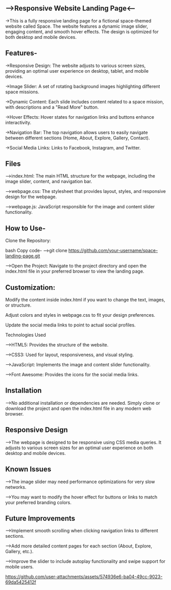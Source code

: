 ##    -->Responsive Website Landing Page<--

->This is a fully responsive landing page for a fictional space-themed website called Space. The website features a dynamic image slider, engaging content, and smooth hover effects. The design is optimized for both desktop and mobile devices.

## Features-
->Responsive Design: The website adjusts to various screen sizes, providing an optimal user experience on desktop, tablet, and mobile devices.

->Image Slider: A set of rotating background images highlighting different space missions.

->Dynamic Content: Each slide includes content related to a space mission, with descriptions and a "Read More" button.

->Hover Effects: Hover states for navigation links and buttons enhance interactivity.

->Navigation Bar: The top navigation allows users to easily navigate between different sections (Home, About, Explore, Gallery, Contact).

->Social Media Links: Links to Facebook, Instagram, and Twitter.

## Files
-->index.html: The main HTML structure for the webpage, including the image slider, content, and navigation bar.

-->webpage.css: The stylesheet that provides layout, styles, and responsive design for the webpage.

-->webpage.js: JavaScript responsible for the image and content slider functionality.

## How to Use-
Clone the Repository:

bash
Copy code-
-->git clone https://github.com/your-username/space-landing-page.git

-->Open the Project: Navigate to the project directory and open the index.html file in your preferred browser to view the landing page.

## Customization:

Modify the content inside index.html if you want to change the text, images, or structure.

Adjust colors and styles in webpage.css to fit your design preferences.

Update the social media links to point to actual social profiles.

Technologies Used

-->HTML5: Provides the structure of the website.

-->CSS3: Used for layout, responsiveness, and visual styling.

-->JavaScript: Implements the image and content slider functionality.

-->Font Awesome: Provides the icons for the social media links.

## Installation

-->No additional installation or dependencies are needed. Simply clone or download the project and open the index.html file in any modern web browser.

## Responsive Design

-->The webpage is designed to be responsive using CSS media queries. It adjusts to various screen sizes for an optimal user experience on both desktop and mobile devices.

## Known Issues

-->The image slider may need performance optimizations for very slow networks.

-->You may want to modify the hover effect for buttons or links to match your preferred branding colors.

## Future Improvements
-->Implement smooth scrolling when clicking navigation links to different sections.

-->Add more detailed content pages for each section (About, Explore, Gallery, etc.).

-->Improve the slider to include autoplay functionality and swipe support for mobile users.


https://github.com/user-attachments/assets/574936e6-ba04-49cc-9023-69da5425412f

